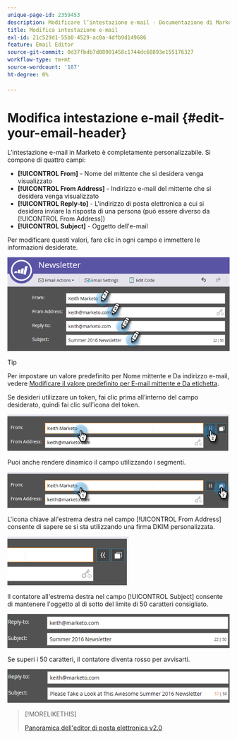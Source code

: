 ```yaml
---
unique-page-id: 2359453
description: Modificare l’intestazione e-mail - Documentazione di Marketo - Documentazione del prodotto
title: Modifica intestazione e-mail
exl-id: 21c529d1-55b0-4529-ac0a-4dfb9d149686
feature: Email Editor
source-git-commit: 0d37fbdb7d08901458c1744dc68893e155176327
workflow-type: tm+mt
source-wordcount: '187'
ht-degree: 0%

---
```


# Modifica intestazione e-mail {#edit-your-email-header}

L’intestazione e-mail in Marketo è completamente personalizzabile. Si compone di quattro campi:

* **[!UICONTROL From]** - Nome del mittente che si desidera venga visualizzato
* **[!UICONTROL From Address]** - Indirizzo e-mail del mittente che si desidera venga visualizzato
* **[!UICONTROL Reply-to]** - L&#39;indirizzo di posta elettronica a cui si desidera inviare la risposta di una persona (può essere diverso da [!UICONTROL From Address])
* **[!UICONTROL Subject]** - Oggetto dell&#39;e-mail

Per modificare questi valori, fare clic in ogni campo e immettere le informazioni desiderate.

![](assets/one-3.png)

>[!TIP]
>
>Per impostare un valore predefinito per Nome mittente e Da indirizzo e-mail, vedere [Modificare il valore predefinito per E-mail mittente e Da etichetta](/help/marketo/product-docs/administration/email-setup/change-the-default-from-email-and-from-label.md).

Se desideri utilizzare un token, fai clic prima all’interno del campo desiderato, quindi fai clic sull’icona del token.

![](assets/two-3.png)

Puoi anche rendere dinamico il campo utilizzando i segmenti.

![](assets/three-2.png)

L&#39;icona chiave all&#39;estrema destra nel campo [!UICONTROL From Address] consente di sapere se si sta utilizzando una firma DKIM personalizzata.

![](assets/four-2.png)

Il contatore all&#39;estrema destra nel campo [!UICONTROL Subject] consente di mantenere l&#39;oggetto al di sotto del limite di 50 caratteri consigliato.

![](assets/five-1.png)

Se superi i 50 caratteri, il contatore diventa rosso per avvisarti.

![](assets/six-1.png)

>[!MORELIKETHIS]
>
>[Panoramica dell&#39;editor di posta elettronica v2.0](/help/marketo/product-docs/email-marketing/general/email-editor-2/email-editor-v2-0-overview.md)
